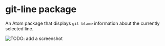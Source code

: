 # git-line package

An Atom package that displays `git blame` information about the currently selected line.

![TODO: add a screenshot](https://f.cloud.github.com/assets/69169/2290250/c35d867a-a017-11e3-86be-cd7c5bf3ff9b.gif)
